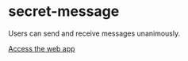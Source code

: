 # secret-message
Users can send and receive messages unanimously.

[Access the web app](https://secretmess.herokuapp.com/)
